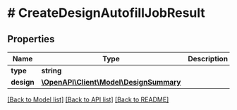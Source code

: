 # # CreateDesignAutofillJobResult

## Properties

Name | Type | Description | Notes
------------ | ------------- | ------------- | -------------
**type** | **string** |  |
**design** | [**\OpenAPI\Client\Model\DesignSummary**](DesignSummary.md) |  |

[[Back to Model list]](../../README.md#models) [[Back to API list]](../../README.md#endpoints) [[Back to README]](../../README.md)
